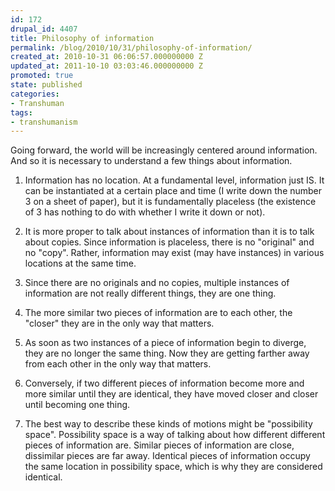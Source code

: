 ```yaml
---
id: 172
drupal_id: 4407
title: Philosophy of information
permalink: /blog/2010/10/31/philosophy-of-information/
created_at: 2010-10-31 06:06:57.000000000 Z
updated_at: 2011-10-10 03:03:46.000000000 Z
promoted: true
state: published
categories:
- Transhuman
tags:
- transhumanism
---
```

Going forward, the world will be increasingly centered around information. And so it is necessary to understand a few things about information.

1) Information has no location. At a fundamental level, information just IS. It can be instantiated at a certain place and time (I write down the number 3 on a sheet of paper), but it is fundamentally placeless (the existence of 3 has nothing to do with whether I write it down or not).

2) It is more proper to talk about instances of information than it is to talk about copies. Since information is placeless, there is no "original" and no "copy". Rather, information may exist (may have instances) in various locations at the same time.

3) Since there are no originals and no copies, multiple instances of information are not really different things, they are one thing.

4) The more similar two pieces of information are to each other, the "closer" they are in the only way that matters.

5) As soon as two instances of a piece of information begin to diverge, they are no longer the same thing. Now they are getting farther away from each other in the only way that matters.

6) Conversely, if two different pieces of information become more and more similar until they are identical, they have moved closer and closer until becoming one thing.

7) The best way to describe these kinds of motions might be "possibility space". Possibility space is a way of talking about how different different pieces of information are. Similar pieces of information are close, dissimilar pieces are far away. Identical pieces of information occupy the same location in possibility space, which is why they are considered identical.
